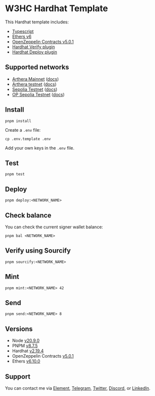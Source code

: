 # W3HC Hardhat Template

This Hardhat template includes:

-   [Typescript](https://www.typescriptlang.org/)
-   [Ethers v6](https://docs.ethers.org/v6/)
-   [OpenZeppelin Contracts v5.0.1](https://github.com/OpenZeppelin/openzeppelin-contracts/releases/tag/v5.0.1)
-   [Hardhat Verify plugin](https://hardhat.org/hardhat-runner/plugins/nomicfoundation-hardhat-verify)
-   [Hardhat Deploy plugin](https://github.com/wighawag/hardhat-deploy)

## Supported networks

-   [Arthera Mainnet](https://chainlist.org/chain/10242) ([docs](https://docs.arthera.net/build/networks#arthera-mainnet))
-   [Arthera testnet](https://chainlist.org/chain/10243) ([docs](https://docs.arthera.net/build/networks#arthera-testnet))
-   [Sepolia Testnet](https://chainlist.org/chain/11155111) ([docs](https://ethereum.org/nb/developers/docs/networks/#sepolia))
-   [OP Sepolia Testnet](https://chainlist.org/chain/11155420) ([docs](https://docs.optimism.io/chain/networks#op-sepolia))

## Install

```
pnpm install
```

Create a `.env` file:

```
cp .env.template .env
```

Add your own keys in the `.env` file.

## Test

```
pnpm test
```

## Deploy

```
pnpm deploy:<NETWORK_NAME>
```

## Check balance

You can check the current signer wallet balance:

```
pnpm bal <NETWORK_NAME>
```

## Verify using Sourcify

```
pnpm sourcify:<NETWORK_NAME>
```

## Mint

```
pnpm mint:<NETWORK_NAME> 42
```

## Send

```
pnpm send:<NETWORK_NAME> 8
```

## Versions

-   Node [v20.9.0](https://nodejs.org/uk/blog/release/v20.9.0/)
-   PNPM [v8.7.5](https://pnpm.io/pnpm-vs-npm)
-   Hardhat [v2.19.4](https://github.com/NomicFoundation/hardhat/releases/)
-   OpenZeppelin Contracts [v5.0.1](https://github.com/OpenZeppelin/openzeppelin-contracts/releases/tag/v5.0.1)
-   Ethers [v6.10.0](https://docs.ethers.org/v6/)

## Support

You can contact me via [Element](https://matrix.to/#/@julienbrg:matrix.org), [Telegram](https://t.me/julienbrg), [Twitter](https://twitter.com/julienbrg), [Discord](https://discordapp.com/users/julienbrg), or [LinkedIn](https://www.linkedin.com/in/julienberanger/).
